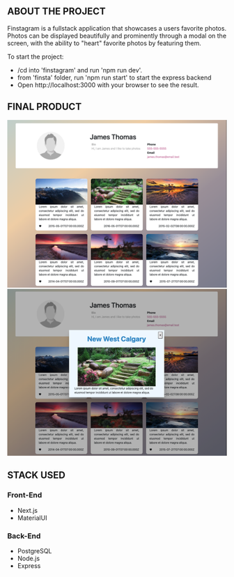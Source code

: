 ## ABOUT THE PROJECT

Finstagram is a fullstack application that showcases a users favorite photos. Photos can be displayed beautifully and prominently through a modal on the screen, with the ability to "heart" favorite photos by featuring them.

To start the project:

- /cd into 'finstagram' and run 'npm run dev'.
- from 'finsta' folder, run 'npm run start' to start the express backend
- Open http://localhost:3000 with your browser to see the result.

## FINAL PRODUCT

![Home](https://github.com/saadxislam/finstagram/blob/master/docs/home.png?raw=true)
![Modal Shot](https://github.com/saadxislam/finstagram/blob/master/docs/modal%20shot.png?raw=true)

## STACK USED

### Front-End

- Next.js
- MaterialUI

### Back-End

- PostgreSQL
- Node.js
- Express
